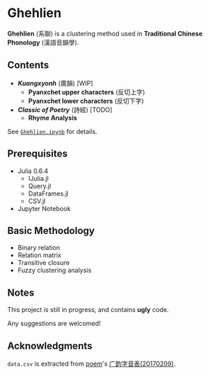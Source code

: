 # Ghehlien

**Ghehlien** (系聯) is a clustering method used in **Traditional Chinese Phonology** (漢語音韻學).

## Contents

* **_Kuangxyonh_** (廣韻) [WIP]
  - **Pyanxchet upper characters** (反切上字)
  - **Pyanxchet lower characters** (反切下字)
* **_Classic of Poetry_** (詩經) [TODO]
  - **Rhyme Analysis**

See [`Ghehlien.ipynb`](https://github.com/chromezh/Ghehlien/blob/master/Ghehlien.ipynb) for details.

## Prerequisites

* Julia 0.6.4
  - IJulia.jl
  - Query.jl
  - DataFrames.jl
  - CSV.jl
* Jupyter Notebook

## Basic Methodology

* Binary relation
* Relation matrix
* Transitive closure
* Fuzzy clustering analysis

## Notes

This project is still in progress, and contains **ugly** code.

Any suggestions are welcomed!

## Acknowledgments

`data.csv` is extracted from [poem](https://www.zhihu.com/people/poem)'s [广韵字音表(20170209)](https://zhuanlan.zhihu.com/p/20430939).
